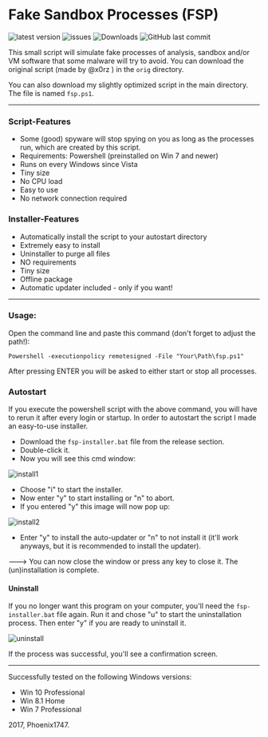 # Fake Sandbox Processes (FSP)
![latest version](https://img.shields.io/github/release/Phoenix1747/fake-sandbox.svg?style=flat-square) ![issues](https://img.shields.io/github/issues/Phoenix1747/fake-sandbox.svg?style=flat-square) ![Downloads](https://img.shields.io/github/downloads/Phoenix1747/fake-sandbox/total.svg?style=flat-square) ![GitHub last commit](https://img.shields.io/github/last-commit/phoenix1747/fake-sandbox.svg?style=flat-square)

This small script will simulate fake processes of analysis, sandbox and/or VM software that some malware will try to avoid.
You can download the original script (made by @x0rz ) in the ```orig```  directory.

You can also download my slightly optimized script in the main directory. The file is named ```fsp.ps1```.

---

### Script-Features

* Some (good) spyware will stop spying on you as long as the processes run, which are created by this script.
* Requirements: Powershell (preinstalled on Win 7 and newer)
* Runs on every Windows since Vista
* Tiny size
* No CPU load
* Easy to use
* No network connection required

### Installer-Features

* Automatically install the script to your autostart directory
* Extremely easy to install
* Uninstaller to purge all files
* NO requirements
* Tiny size
* Offline package
* Automatic updater included - only if you want!

---

### Usage:

Open the command line and paste this command (don't forget to adjust the path!):

``` Powershell -executionpolicy remotesigned -File "Your\Path\fsp.ps1" ```

After pressing ENTER you will be asked to either start or stop all processes.

### Autostart

If you execute the powershell script with the above command, you will have to rerun it after every login or startup.
In order to autostart the script I made an easy-to-use installer.

* Download the ```fsp-installer.bat``` file from the release section.
* Double-click it.
* Now you will see this cmd window:
  
 ![install1](https://phoenix1747.github.io/host/install.png)
		
* Choose "i" to start the installer.
* Now enter "y" to start installing or "n" to abort.
* If you entered "y" this image will now pop up:

![install2](https://phoenix1747.github.io/host/install2.png)

* Enter "y" to install the auto-updater or "n" to not install it (it'll work anyways, but it is recommended to install the updater).

---> You can now close the window or press any key to close it. The (un)installation is complete.

#### Uninstall

If you no longer want this program on your computer, you'll need the ```fsp-installer.bat``` file again.
Run it and chose "u" to start the uninstallation process. Then enter "y" if you are ready to uninstall it.

![uninstall](https://phoenix1747.github.io/host/uninstall.png)

If the process was successful, you'll see a confirmation screen.

---

Successfully tested on the following Windows versions:

* Win 10 Professional
* Win 8.1 Home
* Win 7 Professional

2017, Phoenix1747.
